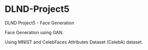 # DLND-Project5
DLND Project5 - Face Generation

Face Generation using GAN.

Using MNIST and CelebFaces Attributes Dataset (CelebA) dataset.

